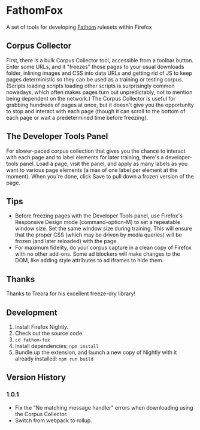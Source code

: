 # FathomFox

A set of tools for developing [Fathom](http://mozilla.github.io/fathom/) rulesets within Firefox

## Corpus Collector

First, there is a bulk Corpus Collector tool, accessible from a toolbar button. Enter some URLs, and it "freezes" those pages to your usual downloads folder, inlining images and CSS into data URLs and getting rid of JS to keep pages deterministic so they can be used as a training or testing corpus. (Scripts loading scripts loading other scripts is surprisingly common nowadays, which often makes pages turn out unpredictably, not to mention being dependent on the network.) The Corpus Collector is useful for grabbing hundreds of pages at once, but it doesn't give you the opportunity to stop and interact with each page (though it can scroll to the bottom of each page or wait a predetermined time before freezing).

## The Developer Tools Panel

For slower-paced corpus collection that gives you the chance to interact with each page and to label elements for later training, there's a developer-tools panel. Load a page, visit the panel, and apply as many labels as you want to various page elements (a max of one label per element at the moment). When you're done, click Save to pull down a frozen version of the page.

## Tips

* Before freezing pages with the Developer Tools panel, use Firefox's Responsive Design mode (command-option-M) to set a repeatable window size. Set the same window size during training. This will ensure that the proper CSS (which may be driven by media queries) will be frozen (and later reloaded) with the page.
* For maximum fidelity, do your corpus capture in a clean copy of Firefox with no other add-ons. Some ad blockers will make changes to the DOM, like adding style attributes to ad iframes to hide them.

## Thanks

Thanks to Treora for his excellent freeze-dry library!

## Development

1. Install Firefox Nightly.
2. Check out the source code.
3. `cd fathom-fox`
4. Install dependencies: `npm install`
5. Bundle up the extension, and launch a new copy of Nightly with it already installed: `npm run build`

## Version History

### 1.0.1

* Fix the "No matching message handler" errors when downloading using the Corpus Collector.
* Switch from webpack to rollup.
